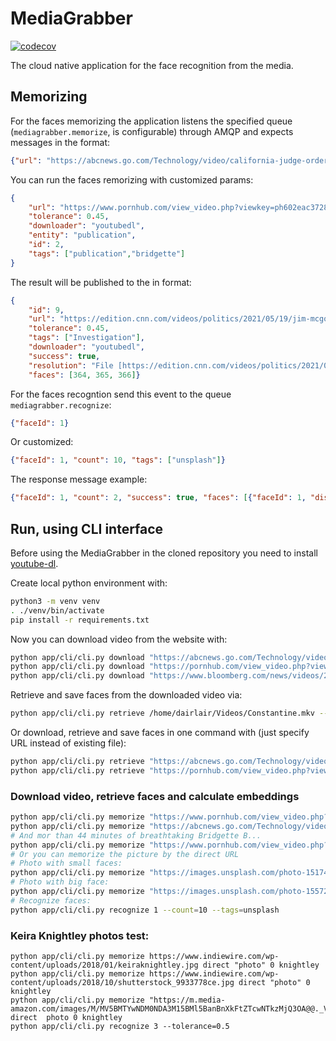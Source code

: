 # MediaGrabber

[![codecov](https://codecov.io/gh/dairlair/mediagrabber/branch/main/graph/badge.svg?token=P76Zts58lp)](undefined)

The cloud native application for the face recognition from the media.

## Memorizing
For the faces memorizing the application listens the specified queue (`mediagrabber.memorize`, is configurable) through AMQP and expects messages in the format:
```json
{"url": "https://abcnews.go.com/Technology/video/california-judge-orders-uber-lyft-reclassify-drivers-employees-72302309"}
```

You can run the faces remorizing with customized params:
```json
{
    "url": "https://www.pornhub.com/view_video.php?viewkey=ph602eac372883c",
    "tolerance": 0.45,
    "downloader": "youtubedl", 
    "entity": "publication",
    "id": 2,
    "tags": ["publication","bridgette"]
}
```

The result will be published to the in format:
```json
{
    "id": 9, 
    "url": "https://edition.cnn.com/videos/politics/2021/05/19/jim-mcgovern-kevin-mccarthy-weak-january-6-commission-sot-vpx.cnn/video/playlists/this-week-in-politics/", "entity": "Investigation", 
    "tolerance": 0.45, 
    "tags": ["Investigation"], 
    "downloader": "youtubedl", 
    "success": true,
    "resolution": "File [https://edition.cnn.com/videos/politics/2021/05/19/jim-mcgovern-kevin-mccarthy-weak-january-6-commission-sot-vpx.cnn/video/playlists/this-week-in-politics/] memorized successfully", 
    "faces": [364, 365, 366]}
```


For the faces recogntion send this event to the queue `mediagrabber.recognize`:
```json
{"faceId": 1}
```

Or customized:
```json
{"faceId": 1, "count": 10, "tags": ["unsplash"]}
```

The response message example:
```json
{"faceId": 1, "count": 2, "success": true, "faces": [{"faceId": 1, "distance": 0.0}, {"faceId": 310, "distance": 0.0}]}
```

## Run, using CLI interface

Before using the MediaGrabber in the cloned repository you need to install [youtube-dl](https://github.com/ytdl-org/youtube-dl#installation).

Create local python environment with:
```sh
python3 -m venv venv
. ./venv/bin/activate
pip install -r requirements.txt
```

Now you can download video from the website with:
```sh
python app/cli/cli.py download "https://abcnews.go.com/Technology/video/california-judge-orders-uber-lyft-reclassify-drivers-employees-72302309"
python app/cli/cli.py download "https://pornhub.com/view_video.php?viewkey=ph5fcea9ba0ae13"
python app/cli/cli.py download "https://www.bloomberg.com/news/videos/2021-03-09/-bloomberg-the-open-full-show-03-09-2021-video"
```

Retrieve and save faces from the downloaded video via:
```sh
python app/cli/cli.py retrieve /home/dairlair/Videos/Constantine.mkv --resize_height=360
```

Or download, retrieve and save faces in one command with (just specify URL instead of existing file):
```sh
python app/cli/cli.py retrieve "https://abcnews.go.com/Technology/video/california-judge-orders-uber-lyft-reclassify-drivers-employees-72302309"
python app/cli/cli.py retrieve "https://pornhub.com/view_video.php?viewkey=ph5fcea9ba0ae13" --resize_height=180
```

### Download video, retrieve faces and calculate embeddings

```sh
python app/cli/cli.py memorize "https://www.pornhub.com/view_video.php?viewkey=ph5fd7bc93973ad" youtubedl publication 1 publication,tag1,tag2
python app/cli/cli.py memorize "https://abcnews.go.com/Technology/video/california-judge-orders-uber-lyft-reclassify-drivers-employees-72302309" youtubedl publication 1 publication,tag1,tag2
# And mor than 44 minutes of breathtaking Bridgette B...
python app/cli/cli.py memorize "https://www.pornhub.com/view_video.php?viewkey=ph602eac372883c" youtubedl publication 2 publication,bridgette
# Or you can memorize the picture by the direct URL
# Photo with small faces:
python app/cli/cli.py memorize "https://images.unsplash.com/photo-1517486808906-6ca8b3f04846?ixid=MXwxMjA3fDB8MHxwaG90by1wYWdlfHx8fGVufDB8fHw%3D&ixlib=rb-1.2.1&auto=format&fit=crop&w=687&q=100" direct publication 3 publication,unsplash
# Photo with big face:
python app/cli/cli.py memorize "https://images.unsplash.com/photo-1557296387-5358ad7997bb?ixid=MXwxMjA3fDB8MHxwaG90by1wYWdlfHx8fGVufDB8fHw%3D&ixlib=rb-1.2.1&auto=format&fit=crop&w=694&q=80" direct publication 3 publication,unsplash
# Recognize faces:
python app/cli/cli.py recognize 1 --count=10 --tags=unsplash
```

### Keira Knightley photos test:
```
python app/cli/cli.py memorize https://www.indiewire.com/wp-content/uploads/2018/01/keiraknightley.jpg direct "photo" 0 knightley
python app/cli/cli.py memorize https://www.indiewire.com/wp-content/uploads/2018/10/shutterstock_9933778ce.jpg direct "photo" 0 knightley
python app/cli/cli.py memorize "https://m.media-amazon.com/images/M/MV5BMTYwNDM0NDA3M15BMl5BanBnXkFtZTcwNTkzMjQ3OA@@._V1_UY317_CR6,0,214,317_AL_.jpg" direct  photo 0 knightley
python app/cli/cli.py recognize 3 --tolerance=0.5
```
